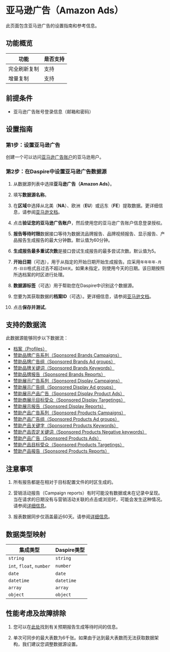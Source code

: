 # 亚马逊广告（Amazon Ads）

此页面包含亚马逊广告的设置指南和参考信息。

## 功能概览

| 功能 | 是否支持 |
| --- | --- |
| 完全刷新复制 | 支持 |
| 增量复制 | 支持 |

## 前提条件

* 亚马逊广告账号登录信息（邮箱和密码）

## 设置指南

### 第1步：设置亚马逊广告

创建一个可以访问[亚马逊广告账户](https://advertising.amazon.com/)的亚马逊用户。

### 第2步：在Daspire中设置亚马逊广告数据源

1. 从数据源列表中选择**亚马逊广告（Amazon Ads）**。

2. 填写**数据源名称**。

3. 在**区域**中选择从北美（**NA**）、欧洲（**EU**）或远东（**FE**）提取数据。更详细信息，请参阅[亚马逊文档](https://advertising.amazon.com/API/docs/en-us/info/api-overview#api-endpoints)。

4. 点击**验证您的亚马逊广告账户**，然后使用您的亚马逊广告账户信息登录授权。

5. **报告等待时限**数据接口等待为数据流品牌报告、品牌视频报告、显示报告、产品报告生成报告的最大分钟数。默认值为60分钟。

6. **生成报告最多重试次数**是接口尝试生成报告的最多尝试次数。默认值为5。

7. **开始日期**（可选），用于从指定的开始日期开始生成报告。应采用`年年年年-月月-日日`格式且过去不超过`60天`。如果未指定，则使用今天的日期。该日期按照所选档案的时区进行处理。

8. **数据源标签**（可选）用于帮助您在Daspire中识别这个数据源。

9. 您要为其获取数据的**档案ID**（可选）。更详细信息，请参阅[亚马逊文档](https://advertising.amazon.com/API/docs/en-us/concepts/authorization/profiles)。

10. 点击**保存并测试**。

## 支持的数据流

此数据源能够同步以下数据流：

* [档案（Profiles）](https://advertising.amazon.com/API/docs/en-us/reference/2/profiles#/Profiles)
* [赞助品牌广告系列（Sponsored Brands Campaigns）](https://advertising.amazon.com/API/docs/en-us/sponsored-brands/3-0/openapi#/Campaigns)
* [赞助品牌广告组（Sponsored Brands Ad groups）](https://advertising.amazon.com/API/docs/en-us/sponsored-brands/3-0/openapi#/Ad%20groups)
* [赞助品牌关键词（Sponsored Brands Keywords）](https://advertising.amazon.com/API/docs/en-us/sponsored-brands/3-0/openapi#/Keywords)
* [赞助品牌报告（Sponsored Brands Reports）](https://advertising.amazon.com/API/docs/en-us/reference/sponsored-brands/2/reports)
* [赞助展示广告系列（Sponsored Display Campaigns）](https://advertising.amazon.com/API/docs/en-us/sponsored-display/3-0/openapi#/Campaigns)
* [赞助展示广告组（Sponsored Display Ad groups）](https://advertising.amazon.com/API/docs/en-us/sponsored-display/3-0/openapi#/Ad%20groups)
* [赞助展示产品广告（Sponsored Display Product Ads）](https://advertising.amazon.com/API/docs/en-us/sponsored-display/3-0/openapi#/Product%20ads)
* [赞助商展示目标受众（Sponsored Display Targetings）](https://advertising.amazon.com/API/docs/en-us/sponsored-display/3-0/openapi#/Targeting)
* [赞助展示报告（Sponsored Display Reports）](https://advertising.amazon.com/API/docs/en-us/sponsored-display/3-0/openapi#/Reports)
* [赞助产品广告系列（Sponsored Products Campaigns）](https://advertising.amazon.com/API/docs/en-us/sponsored-products/3-0/openapi/prod#/Campaigns)
* [赞助产品广告组（Sponsored Products Ad groups）](https://advertising.amazon.com/API/docs/en-us/sponsored-products/3-0/openapi/prod#/AdGroups)
* [赞助产品关键字（Sponsored Products Keywords）](https://advertising.amazon.com/API/docs/en-us/sponsored-products/3-0/openapi/prod#/Keywords)
* [赞助产品否定关键词（Sponsored Products Negative keywords）](https://advertising.amazon.com/API/docs/en-us/sponsored-products/3-0/openapi/prod#/NegativeKeywords)
* [赞助产品广告（Sponsored Products Ads）](https://advertising.amazon.com/API/docs/en-us/sponsored-products/3-0/openapi/prod#/ProductAds)
* [赞助产品目标受众（Sponsored Products Targetings）](https://advertising.amazon.com/API/docs/en-us/sponsored-products/3-0/openapi/prod#/Product%20Targeting)
* [赞助产品报告（Sponsored Products Reports）](https://advertising.amazon.com/API/docs/en-us/reporting/v3/overview)

## 注意事项

1. 所有报告都是在相对于目标配置文件的时区生成的。

2. 营销活动报告（Campaign reports）有时可能没有数据或未在记录中呈现。当在请求的日期没有与营销活动关联的点击或浏览时，可能会发生这种情况。请参阅[详细信息](https://advertising.amazon.com/API/docs/en-us/guides/reporting/v2/faq#why-is-my-report-empty)。

3. 报表数据同步仅涵盖最近60天。请参阅[详细信息](https://advertising.amazon.com/API/docs/en-us/reference/1/reports#parameters)。

## 数据类型映射

| 集成类型 | Daspire类型 |
| --- | --- |
| `string` | `string` |
| `int`, `float`, `number` | `number` |
| `date` | `date` |
| `datetime` | `datetime` |
| `array` | `array` |
| `object` | `object` |

## 性能考虑及故障排除

1. 您可以在[此处](https://advertising.amazon.com/API/docs/en-us/get-started/developer-notes)找到有关预期报告生成等待时间的信息。

2. 单次可同步的最大表数为6千张。如果由于达到最大表数而无法获取数据架构，我们建议您调整数据源设置。
